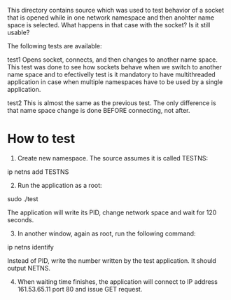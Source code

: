 This directory contains source which was used to test behavior of a
socket that is opened while in one network namespace and then anohter
name space is selected. What happens in that case with the socket?
Is it still usable?

The following tests are available:

test1
	Opens socket, connects, and then changes to another name space.
	This test was done to see how sockets behave when we switch
	to another name space and to efectivelly test is it mandatory
	to have multithreaded application in case when multiple
	namespaces have to be used by a single application.

test2
	This is almost the same as the previous test. The only difference
	is that name space change is done BEFORE connecting, not after.

How to test
===========

1. Create new namespace. The source assumes it is called TESTNS:

ip netns add TESTNS

2. Run the application as a root:

sudo ./test

The application will write its PID, change network space and
wait for 120 seconds.

3. In another window, again as root, run the following command:

ip netns identify <PID>

Instead of PID, write the number written by the test application.
It should output NETNS.

4. When waiting time finishes, the application will connect to
IP address 161.53.65.11 port 80 and issue GET request. 
